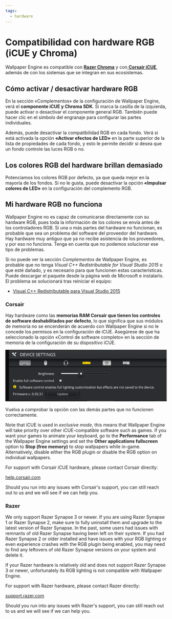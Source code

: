 ```yaml
---
tags:
  - hardware
---
```


# Compatibilidad con hardware RGB (iCUE y Chroma)

Wallpaper Engine es compatible con [**Razer Chroma**](https://www.razer.com/chroma) y con[ **Corsair iCUE**](https://www.corsair.com/icue), además de con los sistemas que se integran en sus ecosistemas.

## Cómo activar / desactivar hardware RGB

En la sección «Complementos» de la configuración de Wallpaper Engine, verá el **componente iCUE y Chroma SDK**. Si marca la casilla de la izquierda, puede activar o desactivar el componente general RGB. También puede hacer clic en el símbolo del engranaje para configurar las partes individuales.

Además, puede desactivar la compatibilidad RGB en cada fondo. Verá si está activada la opción **«Activar efectos de LED»** en la parte superior de la lista de propiedades de cada fondo, y esto le permite decidir si desea que un fondo controle las luces RGB o no.

## Los colores RGB del hardware brillan demasiado

Potenciamos los colores RGB por defecto, ya que queda mejor en la mayoría de los fondos. Si no le gusta, puede desactivar la opción **«Impulsar colores de LED»** en la configuración del complemento RGB.

## Mi hardware RGB no funciona

Wallpaper Engine no es capaz de comunicarse directamente con su hardware RGB, pues toda la información de los colores se envía antes de los controladores RGB. Si una o más partes del hardware no funcionan, es probable que sea un problema del software del proveedor del hardware. Hay hardware muy antiguo que ya no recibe asistencia de los proveedores, y por eso no funciona. Tenga en cuenta que no podemos solucionar ese tipo de problemas.

Si no puede ver la sección *Complementos* de Wallpaper Engine, es probable que no tenga *Visual C++ Redistributable for Visual Studio 2015* o que esté dañado, y es necesario para que funcionen estas características. Puede descargar el paquete desde la página web de Microsoft e instalarlo. El problema se solucionará tras reiniciar el equipo:

* [Visual C++ Redistributable para Visual Studio 2015](https://www.microsoft.com/download/details.aspx?id=48145)

### Corsair

Hay hardware como las **memorias RAM Corsair que tienen los controles de software deshabilitados por defecto**, lo que significa que sus módulos de memoria no se encenderán de acuerdo con Wallpaper Engine si no le concede los permisos en la configuración de iCUE. Asegúrese de que ha seleccionado la opción «Control de software completo» en la sección de memoria de la configuración de su dispositivo iCUE.

![Enable full software control in iCUE](./icue.png)

Vuelva a comprobar la opción con las demás partes que no funcionen correctamente.

Note that iCUE is used in *exclusive mode*, this means that Wallpaper Engine will take priority over other iCUE-compatible software such as games. If you want your games to animate your keyboard, go to the **Performance** tab of the Wallpaper Engine settings and set the **Other applications fullscreen** option to **Stop (free memory)** to stop wallpapers while in-game. Alternatively, disable either the RGB plugin or disable the RGB option on individual wallpapers.

For support with Corsair iCUE hardware, please contact Corsair directly:

[help.corsair.com](https://help.corsair.com/)

Should you run into any issues with Corsair's support, you can still reach out to us and we will see if we can help you.

### Razer
We only support Razer Synapse 3 or newer. If you are using Razer Synapse 1 or Razer Synapse 2, make sure to fully uninstall them and upgrade to the latest version of Razer Synapse. In the past, some users had issues with remnants of old Razer Synapse having been left on their system. If you had Razer Synapse 2 or older installed and have issues with your RGB lighting or even experience crashes with the RGB plugin being enabled, you may need to find any leftovers of old Razer Synapse versions on your system and delete it.

If your Razer hardware is relatively old and does not support Razer Synapse 3 or newer, unfortunately its RGB lighting is not compatible with Wallpaper Engine.

For support with Razer hardware, please contact Razer directly:

[support.razer.com](https://support.razer.com/)

Should you run into any issues with Razer's support, you can still reach out to us and we will see if we can help you.
